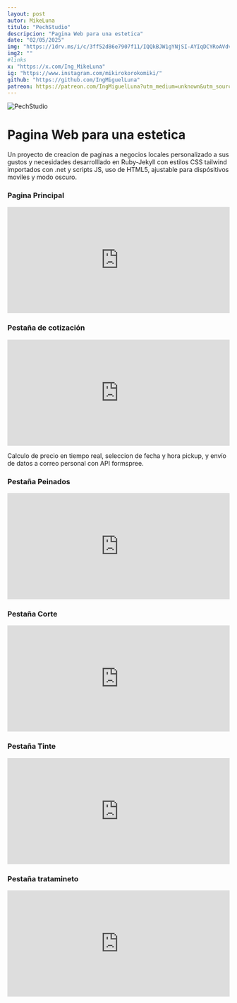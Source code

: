 ```yaml
---
layout: post
autor: MikeLuna
titulo: "PechStudio"
descripcion: "Pagina Web para una estetica"
date: "02/05/2025"
img: "https://1drv.ms/i/c/3ff52d86e7907f11/IQQkBJW1gYNjSI-AYIqDCYRoAVdvaUUTPsD8HKfDxkct9jg?width=1024"
img2: ""
#links
x: "https://x.com/Ing_MikeLuna"
ig: "https://www.instagram.com/mikirokorokomiki/"
github: "https://github.com/IngMiguelLuna"
patreon: https://patreon.com/IngMiguelLuna?utm_medium=unknown&utm_source=join_link&utm_campaign=creatorshare_creator&utm_content=copyLink
---
```


<img src="https://1drv.ms/i/c/3ff52d86e7907f11/IQQkBJW1gYNjSI-AYIqDCYRoAVdvaUUTPsD8HKfDxkct9jg?width=1024" alt="PechStudio" class="w-full h-auto mt-8">

# Pagina Web para una estetica

Un proyecto de creacion de paginas a negocios locales personalizado a sus gustos y necesidades desarrolllado en Ruby-Jekyll con estilos CSS tailwind importados con .net y scripts JS, uso de HTML5, ajustable para dispósitivos moviles y modo oscuro.

### Pagina Principal

<iframe src="https://1drv.ms/b/c/3ff52d86e7907f11/IQQo7Dke1sDLQrUFF2l1b1SbAQ7l3HkZ1PL41KrD0MrOEaU" width="100%" height="240" frameborder="0" scrolling="yes"></iframe>

### Pestaña de cotización

<iframe src="https://1drv.ms/b/c/3ff52d86e7907f11/IQQgkuH2tcUVSolUDeMt2K32ATxEhhmnVceKzV6oTVDw2ss" width="100%" height="240" frameborder="0" scrolling="yes"></iframe>

Calculo de precio en tiempo real, seleccion de fecha y hora pickup, y envío de datos a correo personal con API formspree.

### Pestaña Peinados

<iframe src="https://1drv.ms/b/c/3ff52d86e7907f11/IQRjAv5YzQg8T7rlJ7aZLwbzAW2fcx-wAM0BSTKhbci4TlU" width="100%" height="240" frameborder="0" scrolling="yes"></iframe>

### Pestaña Corte

<iframe src="https://1drv.ms/b/c/3ff52d86e7907f11/IQRgwLUT_f12Ro25qQN7gMl5ARDQua083CVCWqCyYU6tTSc" width="100%" height="240" frameborder="0" scrolling="yes"></iframe>

### Pestaña Tinte

<iframe src="https://1drv.ms/b/c/3ff52d86e7907f11/IQT-3uOgeO0gRY6AFUXZrfHFAbT_XALX0giPFNmX26sJZFc" width="100%" height="240" frameborder="0" scrolling="yes"></iframe>

### Pestaña tratamineto

<iframe src="https://1drv.ms/b/c/3ff52d86e7907f11/IQS2s7h2e2CfRIVMGlH0Nhc5AZmtsnG3uk_ETykd5vILvB0" width="100%" height="240" frameborder="0" scrolling="yes"></iframe>